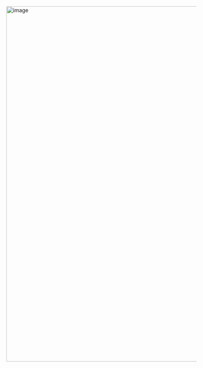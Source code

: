 <img width="1028" height="941" alt="image" src="https://github.com/user-attachments/assets/8e61668f-1eab-4f66-b387-ba7b8a635eb7" />
